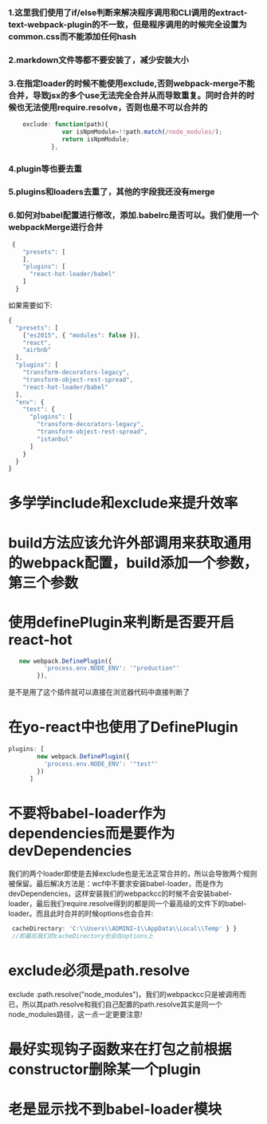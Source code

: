 ### 1.这里我们使用了if/else判断来解决程序调用和CLI调用的extract-text-webpack-plugin的不一致，但是程序调用的时候完全设置为common.css而不能添加任何hash

### 2.markdown文件等都不要安装了，减少安装大小

### 3.在指定loader的时候不能使用exclude,否则webpack-merge不能合并，导致jsx的多个use无法完全合并从而导致重复。同时合并的时候也无法使用require.resolve，否则也是不可以合并的

```js
    exclude: function(path){
               var isNpmModule=!!path.match(/node_modules/);
               return isNpmModule;
            },
```

### 4.plugin等也要去重

### 5.plugins和loaders去重了，其他的字段我还没有merge

### 6.如何对babel配置进行修改，添加.babelrc是否可以。我们使用一个webpackMerge进行合并

```js
 {
    "presets": [
    ],
    "plugins": [
      "react-hot-loader/babel"
    ]
  }
```

如果需要如下:

```js
{
  "presets": [
    ["es2015", { "modules": false }],
    "react",
    "airbnb"
  ],
  "plugins": [
    "transform-decorators-legacy",
    "transform-object-rest-spread",
    "react-hot-loader/babel"
  ],
  "env": {
    "test": {
      "plugins": [
        "transform-decorators-legacy",
        "transform-object-rest-spread",
        "istanbul"
      ]
    }
  }
}
```

# 多学学include和exclude来提升效率
# build方法应该允许外部调用来获取通用的webpack配置，build添加一个参数，第三个参数

# 使用definePlugin来判断是否要开启react-hot

```js
   new webpack.DefinePlugin({
          'process.env.NODE_ENV': '"production"'
        }),
```

是不是用了这个插件就可以直接在浏览器代码中直接判断了

# 在yo-react中也使用了DefinePlugin

```js
plugins: [
        new webpack.DefinePlugin({
          'process.env.NODE_ENV': '"test"'
        })
      ]
```

# 不要将babel-loader作为dependencies而是要作为devDependencies
我们的两个loader即使是去掉exclude也是无法正常合并的，所以会导致两个规则被保留。最后解决方法是：wcf中不要求安装babel-loader，而是作为devDependencies，这样安装我们的webpackcc的时候不会安装babel-loader，最后我们require.resolve得到的都是同一个最高级的文件下的babel-loader。而且此时合并的时候options也会合并:

```js
 cacheDirectory: 'C:\\Users\\ADMINI~1\\AppData\\Local\\Temp' } }
 //即最后我们的cacheDirectory也会在options上
```


# exclude必须是path.resolve
 exclude :path.resolve("node_modules")。我们的webpackcc只是被调用而已，所以其path.resolve和我们自己配置的path.resolve其实是同一个node_modules路径，这一点一定更要注意!

 # 最好实现钩子函数来在打包之前根据constructor删除某一个plugin

# 老是显示找不到babel-loader模块
